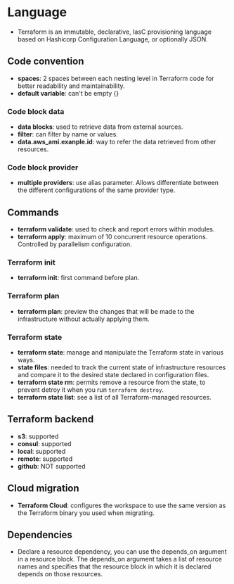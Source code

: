 # Language
- Terraform is an immutable, declarative, IasC provisioning language based on Hashicorp Configuration Language, or optionally JSON.

## Code convention

- **spaces**: 2 spaces between each nesting level in Terraform code for better readability and maintainability.
- **default variable**: can't be empty {}

### Code block data

- **data blocks**: used to retrieve data from external sources.
- **filter**: can filter by name or values.
- **data.aws_ami.exanple.id**: way to refer the data retrieved from other resources.

### Code block provider

- **multiple providers**: use alias parameter. Allows differentiate between the different configurations of the same provider type.

## Commands

- **terraform validate**: used to check and report errors within modules.
- **terraform apply**: maximum of 10 concurrent resource operations. Controlled by parallelism configuration.

### Terraform init

- **terraform init**: first command before plan.

### Terraform plan

- **terraform plan**: preview the changes that will be made to the infrastructure without actually applying them.

### Terraform state

- **terraform state**: manage and manipulate the Terraform state in various ways.
- **state files**: needed to track the current state of infrastructure resources and compare it to the desired state declared in configuration files.
- **terraform state rm**: permits remove a resource from the state, to prevent detroy it when you run `terraform destroy`.
- **terraform state list**: see a list of all Terraform-managed resources.

## Terraform backend

- **s3**: supported
- **consul**: supported
- **local**: supported
- **remote**: supported
- **github**: NOT supported

## Cloud migration

- **Terraform Cloud**: configures the workspace to use the same version as the Terraform binary you used when migrating.

## Dependencies

- Declare a resource dependency, you can use the depends_on argument in a resource block. The depends_on argument takes a list of resource names and specifies that the resource block in which it is declared depends on those resources.